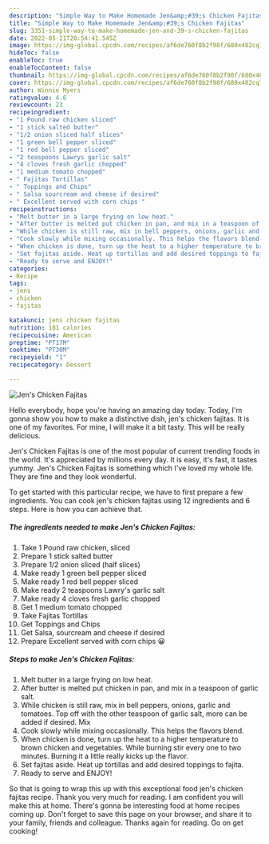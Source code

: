 ```yaml
---
description: "Simple Way to Make Homemade Jen&amp;#39;s Chicken Fajitas"
title: "Simple Way to Make Homemade Jen&amp;#39;s Chicken Fajitas"
slug: 3351-simple-way-to-make-homemade-jen-and-39-s-chicken-fajitas
date: 2022-05-21T20:54:41.545Z
image: https://img-global.cpcdn.com/recipes/af6de760f8b2f98f/680x482cq70/jens-chicken-fajitas-recipe-main-photo.jpg
hideToc: false
enableToc: true
enableTocContent: false
thumbnail: https://img-global.cpcdn.com/recipes/af6de760f8b2f98f/680x482cq70/jens-chicken-fajitas-recipe-main-photo.jpg
cover: https://img-global.cpcdn.com/recipes/af6de760f8b2f98f/680x482cq70/jens-chicken-fajitas-recipe-main-photo.jpg
author: Winnie Myers
ratingvalue: 4.6
reviewcount: 23
recipeingredient:
- "1 Pound raw chicken sliced"
- "1 stick salted butter"
- "1/2 onion sliced half slices"
- "1 green bell pepper sliced"
- "1 red bell pepper sliced"
- "2 teaspoons Lawrys garlic salt"
- "4 cloves fresh garlic chopped"
- "1 medium tomato chopped"
- " Fajitas Tortillas"
- " Toppings and Chips"
- " Salsa sourcream and cheese if desired"
- " Excellent served with corn chips "
recipeinstructions:
- "Melt butter in a large frying on low heat."
- "After butter is melted put chicken in pan, and mix in a teaspoon of garlic salt."
- "While chicken is still raw, mix in bell peppers, onions, garlic and tomatoes. Top off with the other teaspoon of garlic salt, more can be added if desired. Mix"
- "Cook slowly while mixing occasionally. This helps the flavors blend."
- "When chicken is done, turn up the heat to a higher temperature to brown chicken and vegetables. While burning stir every one to two minutes. Burning it a little really kicks up the flavor."
- "Set fajitas aside. Heat up tortillas and add desired toppings to fajita."
- "Ready to serve and ENJOY!"
categories:
- Recipe
tags:
- jens
- chicken
- fajitas

katakunci: jens chicken fajitas 
nutrition: 181 calories
recipecuisine: American
preptime: "PT17M"
cooktime: "PT30M"
recipeyield: "1"
recipecategory: Dessert

---
```



![Jen&#39;s Chicken Fajitas](https://img-global.cpcdn.com/recipes/af6de760f8b2f98f/680x482cq70/jens-chicken-fajitas-recipe-main-photo.jpg)

Hello everybody, hope you're having an amazing day today. Today, I'm gonna show you how to make a distinctive dish, jen&#39;s chicken fajitas. It is one of my favorites. For mine, I will make it a bit tasty. This will be really delicious.

Jen&#39;s Chicken Fajitas is one of the most popular of current trending foods in the world. It's appreciated by millions every day. It is easy, it's fast, it tastes yummy. Jen&#39;s Chicken Fajitas is something which I've loved my whole life. They are fine and they look wonderful.




To get started with this particular recipe, we have to first prepare a few ingredients. You can cook jen&#39;s chicken fajitas using 12 ingredients and 6 steps. Here is how you can achieve that.

<!--inarticleads1-->

##### The ingredients needed to make Jen&#39;s Chicken Fajitas:

1. Take 1 Pound raw chicken, sliced
1. Prepare 1 stick salted butter
1. Prepare 1/2 onion sliced (half slices)
1. Make ready 1 green bell pepper sliced
1. Make ready 1 red bell pepper sliced
1. Make ready 2 teaspoons Lawry&#39;s garlic salt
1. Make ready 4 cloves fresh garlic chopped
1. Get 1 medium tomato chopped
1. Take  Fajitas Tortillas
1. Get  Toppings and Chips
1. Get  Salsa, sourcream and cheese if desired
1. Prepare  Excellent served with corn chips 😀




<!--inarticleads2-->

##### Steps to make Jen&#39;s Chicken Fajitas:

1. Melt butter in a large frying on low heat.
1. After butter is melted put chicken in pan, and mix in a teaspoon of garlic salt.
1. While chicken is still raw, mix in bell peppers, onions, garlic and tomatoes. Top off with the other teaspoon of garlic salt, more can be added if desired. Mix
1. Cook slowly while mixing occasionally. This helps the flavors blend.
1. When chicken is done, turn up the heat to a higher temperature to brown chicken and vegetables. While burning stir every one to two minutes. Burning it a little really kicks up the flavor.
1. Set fajitas aside. Heat up tortillas and add desired toppings to fajita.
1. Ready to serve and ENJOY!



So that is going to wrap this up with this exceptional food jen&#39;s chicken fajitas recipe. Thank you very much for reading. I am confident you will make this at home. There's gonna be interesting food at home recipes coming up. Don't forget to save this page on your browser, and share it to your family, friends and colleague. Thanks again for reading. Go on get cooking!
